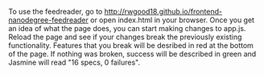 To use the feedreader, go to http://rwgood18.github.io/frontend-nanodegree-feedreader or open index.html in your browser. Once you get an idea of what the page does,
you can start making changes to app.js. Reload the page and see if your changes break the previously 
existing functionality. Features that you break will be desribed in red at the bottom of the page. If 
nothing was broken, success will be described in green and Jasmine will read "16 specs, 0 failures".
